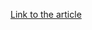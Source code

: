 [Link to the article](https://thehackernews.com/2025/10/new-oracle-e-business-suite-bug-could.html)
